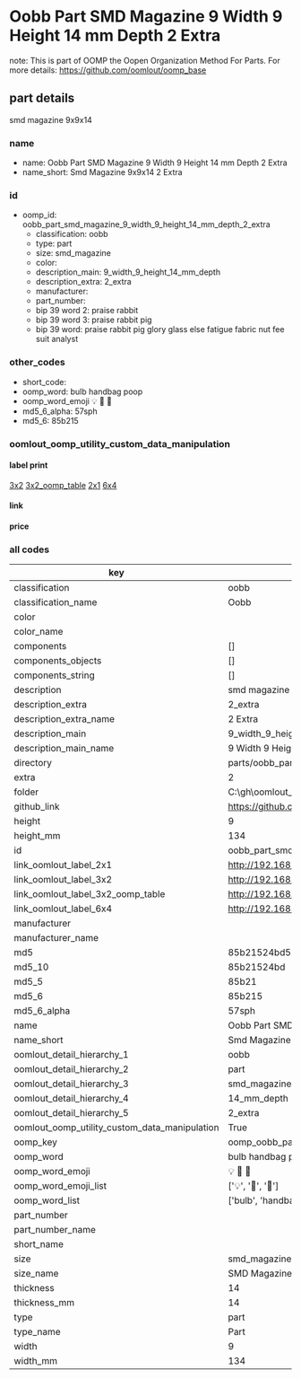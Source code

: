 # Oobb Part SMD Magazine 9 Width 9 Height 14 mm Depth 2 Extra  

note: This is part of OOMP the Oopen Organization Method For Parts. For more details: https://github.com/oomlout/oomp_base

##  part details
  



smd magazine 9x9x14



### name
* name: Oobb Part SMD Magazine 9 Width 9 Height 14 mm Depth 2 Extra
* name_short: Smd Magazine 9x9x14 2 Extra
### id
* oomp_id: oobb_part_smd_magazine_9_width_9_height_14_mm_depth_2_extra
  * classification: oobb
  * type: part
  * size: smd_magazine
  * color: 
  * description_main: 9_width_9_height_14_mm_depth
  * description_extra: 2_extra
  * manufacturer: 
  * part_number: 
  * bip 39 word 2: praise rabbit
  * bip 39 word 3: praise rabbit pig
  * bip 39 word: praise rabbit pig glory glass else fatigue fabric nut fee suit analyst

### other_codes
* short_code: 
* oomp_word: bulb handbag poop
* oomp_word_emoji :bulb: :handbag: :poop:
* md5_6_alpha: 57sph
* md5_6: 85b215






### oomlout_oomp_utility_custom_data_manipulation
#### label print
[3x2](http://192.168.1.245:1112/?label=oomp%2057sph)
[3x2_oomp_table](http://192.168.1.108:1112/?label=oomp%2057sph)
[2x1](http://192.168.1.242:1112/?label=oomp%2057sph)
[6x4](http://192.168.1.55:1112/?label=oomp%2057sph)    

#### link

                              

#### price







### all codes 
| key | value |  
| --- | --- |  
| classification | oobb |  
| classification_name | Oobb |  
| color |  |  
| color_name |  |  
| components | [] |  
| components_objects | [] |  
| components_string | [] |  
| description | smd magazine 9x9x14 |  
| description_extra | 2_extra |  
| description_extra_name | 2 Extra |  
| description_main | 9_width_9_height_14_mm_depth |  
| description_main_name | 9 Width 9 Height 14 mm Depth |  
| directory | parts/oobb_part_smd_magazine_9_width_9_height_14_mm_depth_2_extra |  
| extra | 2 |  
| folder | C:\gh\oomlout_oobb_version_4_generated_parts\things\oobb_part_smd_magazine_9_width_9_height_14_mm_depth_2_extra |  
| github_link | https://github.com/oomlout/oomlout_oomp_part_src/tree/main/parts/oobb_part_smd_magazine_9_width_9_height_14_mm_depth_2_extra |  
| height | 9 |  
| height_mm | 134 |  
| id | oobb_part_smd_magazine_9_width_9_height_14_mm_depth_2_extra |  
| link_oomlout_label_2x1 | http://192.168.1.242:1112/?label=oomp%2057sph |  
| link_oomlout_label_3x2 | http://192.168.1.245:1112/?label=oomp%2057sph |  
| link_oomlout_label_3x2_oomp_table | http://192.168.1.108:1112/?label=oomp%2057sph |  
| link_oomlout_label_6x4 | http://192.168.1.55:1112/?label=oomp%2057sph |  
| manufacturer |  |  
| manufacturer_name |  |  
| md5 | 85b21524bd516a7920b17639492c0d4c |  
| md5_10 | 85b21524bd |  
| md5_5 | 85b21 |  
| md5_6 | 85b215 |  
| md5_6_alpha | 57sph |  
| name | Oobb Part SMD Magazine 9 Width 9 Height 14 mm Depth 2 Extra |  
| name_short | Smd Magazine 9x9x14 2 Extra |  
| oomlout_detail_hierarchy_1 | oobb |  
| oomlout_detail_hierarchy_2 | part |  
| oomlout_detail_hierarchy_3 | smd_magazine |  
| oomlout_detail_hierarchy_4 | 14_mm_depth |  
| oomlout_detail_hierarchy_5 | 2_extra |  
| oomlout_oomp_utility_custom_data_manipulation | True |  
| oomp_key | oomp_oobb_part_smd_magazine_9_width_9_height_14_mm_depth_2_extra |  
| oomp_word | bulb handbag poop |  
| oomp_word_emoji | :bulb: :handbag: :poop: |  
| oomp_word_emoji_list | [':bulb:', ':handbag:', ':poop:'] |  
| oomp_word_list | ['bulb', 'handbag', 'poop'] |  
| part_number |  |  
| part_number_name |  |  
| short_name |  |  
| size | smd_magazine |  
| size_name | SMD Magazine |  
| thickness | 14 |  
| thickness_mm | 14 |  
| type | part |  
| type_name | Part |  
| width | 9 |  
| width_mm | 134 |  
